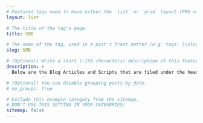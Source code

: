 ```yaml
---
# Featured tags need to have either the `list` or `grid` layout (PRO only).
layout: list

# The title of the tag's page.
title: SMB

# The name of the tag, used in a post's front matter (e.g. tags: [<slug>]).
slug: SMB

# (Optional) Write a short (~150 characters) description of this featured tag.
description: >
  Below are the Blog Articles and Scripts that are filed under the heading SMB

# (Optional) You can disable grouping posts by date.
# no_groups: true

# Exclude this example category from the sitemap.
# DON'T USE THIS SETTING IN YOUR CATEGORIES!
sitemap: false
---
```


